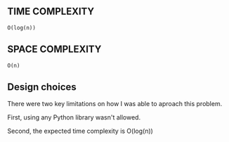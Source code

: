 ## TIME COMPLEXITY

`O(log(n))`

## SPACE COMPLEXITY 

`O(n)`

## Design choices

There were two key limitations on how I was able to aproach this problem. 

First, using any Python library wasn't allowed. 

Second, the expected time complexity is O(log(n))

